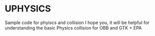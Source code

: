 # UPHYSICS
Sample code for phyiscs and collision
I hope you, it will be helpful for understanding the basic Physics collision for OBB and GTK + EPA
